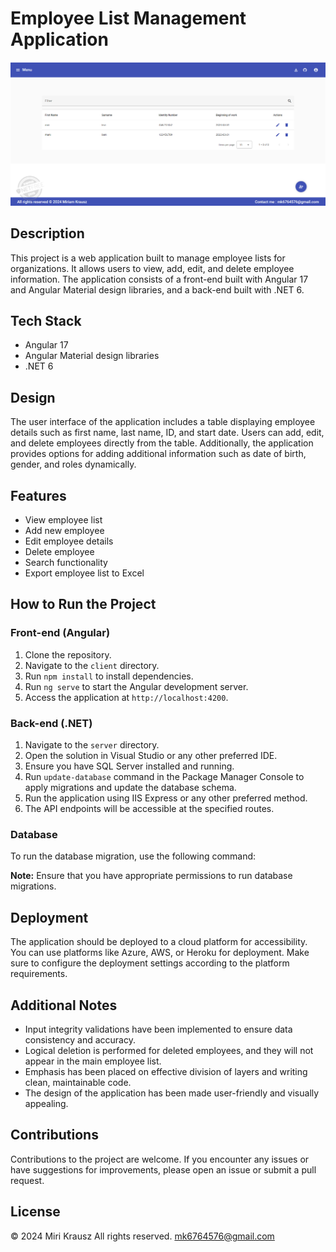 # Employee List Management Application


![Employees managment](/employee_client/src/assets/images/screenshot.png)



## Description

This project is a web application built to manage employee lists for organizations. It allows users to view, add, edit, and delete employee information. The application consists of a front-end built with Angular 17 and Angular Material design libraries, and a back-end built with .NET 6.

## Tech Stack

- Angular 17
- Angular Material design libraries
- .NET 6

## Design

The user interface of the application includes a table displaying employee details such as first name, last name, ID, and start date. Users can add, edit, and delete employees directly from the table. Additionally, the application provides options for adding additional information such as date of birth, gender, and roles dynamically. 

## Features

- View employee list
- Add new employee
- Edit employee details
- Delete employee
- Search functionality
- Export employee list to Excel

## How to Run the Project

### Front-end (Angular)

1. Clone the repository.
2. Navigate to the `client` directory.
3. Run `npm install` to install dependencies.
4. Run `ng serve` to start the Angular development server.
5. Access the application at `http://localhost:4200`.

### Back-end (.NET)

1. Navigate to the `server` directory.
2. Open the solution in Visual Studio or any other preferred IDE.
3. Ensure you have SQL Server installed and running.
4. Run `update-database` command in the Package Manager Console to apply migrations and update the database schema.
5. Run the application using IIS Express or any other preferred method.
6. The API endpoints will be accessible at the specified routes.

### Database

To run the database migration, use the following command:

**Note:** Ensure that you have appropriate permissions to run database migrations.

## Deployment

The application should be deployed to a cloud platform for accessibility. You can use platforms like Azure, AWS, or Heroku for deployment. Make sure to configure the deployment settings according to the platform requirements.

## Additional Notes

- Input integrity validations have been implemented to ensure data consistency and accuracy.
- Logical deletion is performed for deleted employees, and they will not appear in the main employee list.
- Emphasis has been placed on effective division of layers and writing clean, maintainable code.
- The design of the application has been made user-friendly and visually appealing.


## Contributions

Contributions to the project are welcome. If you encounter any issues or have suggestions for improvements, please open an issue or submit a pull request.

## License
© 2024 Miri Krausz All rights reserved. mk6764576@gmail.com
